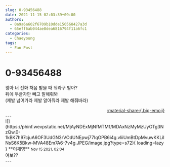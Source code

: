 ```yaml
---
slug: 0-93456488
date: 2021-11-15 02:03:39+09:00
authors:
  - 0a9a6a602f6709b10dde150568427a3d
  - 65eff6ab044ae8dea6816794f11a6fc1
categories:
  - Chaeyoung
tags:
  - Fan Post
---
```


# 0-93456488

<div class="post-container" markdown="1">
<div class="content-container md-sidebar__scrollwrap" markdown="1">

꽹아 너 전화 처음 받을 때 뭐라구 받아? <br>뒤에 두글자만 빼고 말해줘봐 <br>(제발 넘어가라 제발 알아줘라 제발 해줘바라)

</div>
</div>

<div style="text-align: right;" markdown="1">
<a href="https://weverse.io/fromis9/fanpost/0-93456488" style="text-align: right;">:material-share:{.big-emoji}</a>
</div>
---

<div class="comments-container md-sidebar__scrollwrap" markdown="1">
<div class="comment" markdown="1">
<div class='id-container' markdown="1">
![](https://phinf.wevpstatic.net/MjAyNDExMjNfMTM1/MDAxNzMyMzUyOTg3NzQw.0-1kBK7h97cjuA6OF3UdGN3rVOdUNEpwj77IqOPB6i4g.vliiUmBtDpMvuwKKLiINsS6K5Bkw-MVA48Em7A6-7v4g.JPEG/image.jpg?type=s72){ loading=lazy }
**<span class="artist">이채영</span>** <small>Nov 15 2021, 02:04</small><br>
</div>
<div class='comment-body' markdown="1">
여보??
</div>
</div>
</div>
---
